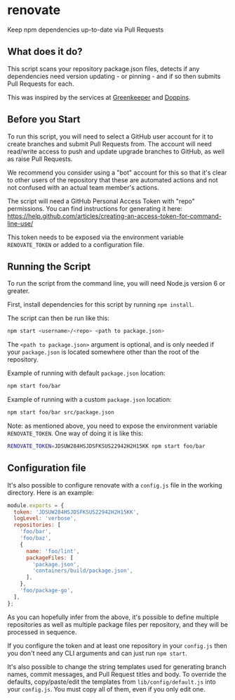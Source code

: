 # renovate

Keep npm dependencies up-to-date via Pull Requests

## What does it do?

This script scans your repository package.json files, detects if any dependencies need version updating - or pinning - and if so then submits Pull Requests for each.

This was inspired by the services at [Greenkeeper](https://greenkeeper.io) and [Doppins](https://doppins.com).

## Before you Start

To run this script, you will need to select a GitHub user account for it to create branches and submit Pull Requests from. The account will need read/write access to push and update upgrade branches to GitHub, as well as raise Pull Requests.

We recommend you consider using a "bot" account for this so that it's clear to other users of the repository that these are automated actions and not not confused with an actual team member's actions.

The script will need a GitHub Personal Access Token with "repo" permissions. You can find instructions for generating it here: https://help.github.com/articles/creating-an-access-token-for-command-line-use/

This token needs to be exposed via the environment variable `RENOVATE_TOKEN` or added to a configuration file.

## Running the Script

To run the script from the command line, you will need Node.js version 6 or greater.

First, install dependencies for this script by running `npm install`.

 The script can then be run like this:

```sh
npm start <username>/<repo> <path to package.json>
```

The `<path to package.json>` argument is optional, and is only needed if your `package.json` is located somewhere other than the root of the repository.

Example of running with default `package.json` location:

```sh
npm start foo/bar
```

Example of running with a custom `package.json` location:

```sh
npm start foo/bar src/package.json
```

Note: as mentioned above, you need to expose the environment variable `RENOVATE_TOKEN`. One way of doing it is like this:

```sh
RENOVATE_TOKEN=JDSUW284HSJDSFKSUS22942H2H15KK npm start foo/bar
```

## Configuration file

It's also possible to configure renovate with a `config.js` file in the working directory. Here is an example:

```js
module.exports = {
  token: 'JDSUW284HSJDSFKSUS22942H2H15KK',
  logLevel: 'verbose',
  repositories: [
    'foo/bar',
    'foo/baz',
    {
      name: 'foo/lint',
      packageFiles: [
        'package.json',
        'containers/build/package.json',
      ],
    },
    'foo/package-go',
  ],
};
```

As you can hopefully infer from the above, it's possible to define multiple repositories as well as multiple package files per repository, and they will be processed in sequence.

If you configure the token and at least one repository in your `config.js` then you don't need any CLI arguments and can just run `npm start`.

It's also possible to change the string templates used for generating branch names, commit messages, and Pull Request titles and body. To override the defaults, copy/paste/edit the templates from `lib/config/default.js` into your `config.js`. You must copy all of them, even if you only edit one.
